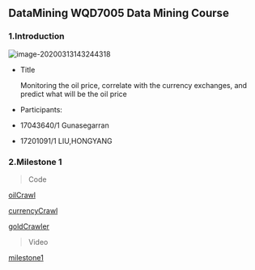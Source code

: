 ## DataMining WQD7005 Data Mining Course



### 1.Introduction

![image-20200313143244318](https://tva1.sinaimg.cn/large/00831rSTgy1gcsafj84etj311y0sggr3.jpg)

- Title

   Monitoring the oil price, correlate with the currency exchanges, and predict what will be the oil price



- Participants:

- 17043640/1 Gunasegarran
- 17201091/1 LIU,HONGYANG



### 2.Milestone 1



> Code

[oilCrawl]()

[currencyCrawl]()

[goldCrawler]()


> Video

[milestone1]()
